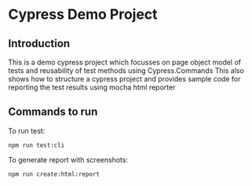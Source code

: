 # Cypress Demo Project

## Introduction

This is a demo cypress project which focusses on page object model of tests and reusability of test methods using Cypress.Commands
This also shows how to structure a cypress project and provides sample code for reporting the test results using mocha html reporter


## Commands to run


To run test:
```
npm run test:cli
```
To generate report with screenshots:
```
npm run create:html:report
```
